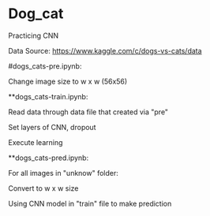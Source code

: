# Dog_cat
Practicing CNN

Data Source: https://www.kaggle.com/c/dogs-vs-cats/data

#dogs_cats-pre.ipynb: 

Change image size to w x w (56x56)

**dogs_cats-train.ipynb:

Read data through data file that created via "pre"

Set layers of CNN, dropout

Execute learning

**dogs_cats-pred.ipynb: 

For all images in "unknow" folder:

  Convert to w x w size
  
  Using CNN model in "train" file to make prediction
  
